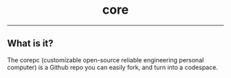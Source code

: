 <h1 align="center">core</h1>

---

<h2>What is it?</h2>
<p>The corepc (customizable open-source reliable engineering personal computer) is a Github repo you can easily fork, and turn into a codespace.</p>


